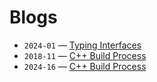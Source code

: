 # Blogs

- `2024-01` — [Typing Interfaces](./interface-typing/README.md)
- `2018-11` — [C++ Build Process](./cpp-build-process/README.md)
- `2024-16` — [C++ Build Process](./cpp-build-process/README.md)
